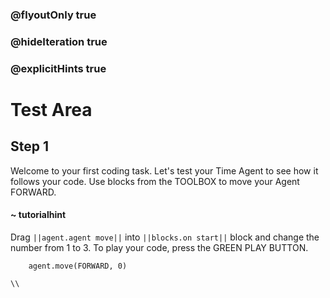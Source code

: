 ### @flyoutOnly true
### @hideIteration true
### @explicitHints true

# Test Area

## Step 1
Welcome to your first coding task. Let's test your Time Agent to see how it follows your code. Use blocks from the TOOLBOX to move your Agent FORWARD.

#### ~ tutorialhint 
Drag ``||agent.agent move||`` into ``||blocks.on start||`` block and change the number from 1 to 3. To play your code, press the GREEN PLAY BUTTON.

```ghost
    agent.move(FORWARD, 0)
```
```template
\\
```
```package
```
